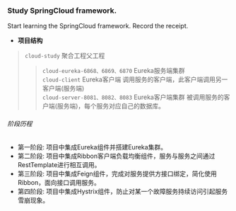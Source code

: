 ### Study SpringCloud framework.  
  
Start learning the SpringCloud framework. Record the receipt.

* **项目结构**
> `cloud-study`  聚合工程父工程
>> `cloud-eureka-6868、6869、6870`  Eureka服务端集群  
>> `cloud-client`  Eureka客户端 调用服务的客户端，此客户端调用另一客户端(服务端)    
>> `cloud-server-8081、8082、8083`  Eureka客户端集群 被调用服务的客户端(服务端)，每个服务对应自己的数据库。
  
###### 阶段历程    
* 第一阶段: 项目中集成Eureka组件并搭建Eureka集群。
* 第二阶段: 项目中集成Ribbon客户端负载均衡组件，服务与服务之间通过RestTemplate进行相互调用。
* 第三阶段: 项目中集成Feign组件，完成对服务提供方接口绑定，简化使用Ribbon，面向接口调用服务。
* 第四阶段: 项目中集成Hystrix组件，防止对某一个故障服务持续访问引起服务雪崩现象。   